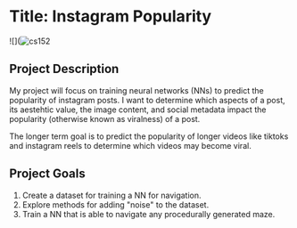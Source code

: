 # Title: Instagram Popularity

![](![cs152](https://user-images.githubusercontent.com/98056010/215841542-cb9a83f4-8414-4965-834e-a7e548a5c657.jpg)

## Project Description

My project will focus on training neural networks (NNs) to predict the popularity of instagram posts. I want to determine which aspects of a post, its aestehtic value, the image content, and social metadata impact the popularity (otherwise known as viralness) of a post. 

The longer term goal is to predict the popularity of longer videos like tiktoks and instagram reels to determine which videos may become viral.

## Project Goals

1. Create a dataset for training a NN for navigation.
2. Explore methods for adding "noise" to the dataset.
3. Train a NN that is able to navigate any procedurally generated maze.
